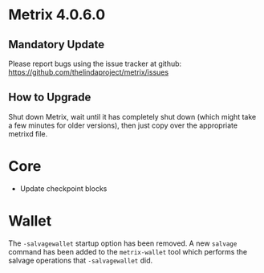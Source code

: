 # Metrix 4.0.6.0

## Mandatory Update

Please report bugs using the issue tracker at github: https://github.com/thelindaproject/metrix/issues

## How to Upgrade
Shut down Metrix, wait until it has completely shut down (which might take a few minutes
for older versions), then just copy over the appropriate metrixd file.

# Core
- Update checkpoint blocks

# Wallet

The `-salvagewallet` startup option has been removed. A new `salvage` command has been added to the `metrix-wallet` tool which performs the salvage operations that `-salvagewallet` did.
